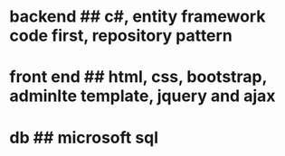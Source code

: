 # backend   ## c#, entity framework code first, repository pattern
# front end  ## html, css, bootstrap, adminlte template, jquery and ajax
# db   ## microsoft sql
